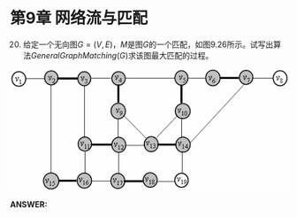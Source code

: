# 第9章 网络流与匹配

20. 给定一个无向图$G=(V, E)$，$M$是图$G$的一个匹配，如图$9.26$所示。试写出算法$GeneralGraphMatching(G)$求该图最大匹配的过程。

![](ch-09-00.png)

**ANSWER:**

